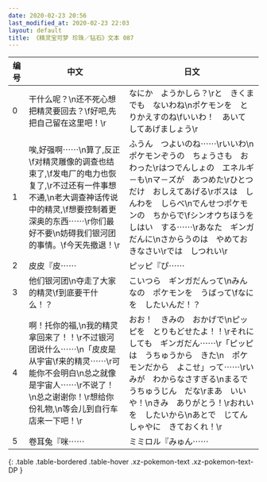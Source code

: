 ```yaml
---
date: 2020-02-23 20:56
last_modified_at: 2020-02-23 22:03
layout: default
title: 《精灵宝可梦 珍珠／钻石》文本 087
---
```

| 编号 | 中文 | 日文 |
| ---- | ---- | ---- |
| 0 | 干什么呢？\n还不死心想把精灵要回去？\f好吧,先把自己留在这里吧！\r | なにか　ようかしら？\rと　きくまでも　ないわね\nポケモンを　とりかえすのね\fいいわ！　あいて　してあげましょう\r |
| 1 | 唉,好强啊⋯⋯\n算了,反正\f对精灵雕像的调查也结束了,\f发电厂的电力也恢复了,\r不过还有一件事想不通,\n老大调查神话传说中的精灵,\f想要控制着更深奥的东西⋯⋯\r你们最好不要\n妨碍我们银河团的事情。\f今天先撤退！\r | ふうん　つよいのね⋯⋯\rいいわ\nポケモンぞうの　ちょうさも　おわった\rはつでんしょの　エネルギ－も\nマ－ズが　あつめた\rひとつだけ　おしえてあげる\rボスは　しんわを　しらべ\nでんせつポケモンの　ちからで\fシンオウちほうを　しはい　する⋯⋯\rあなた　ギンガだんに\nさからうのは　やめておきなさい\rでは　しつれい\r |
| 2 | 皮皮『皮⋯⋯ | ピッピ『ぴ⋯⋯ |
| 3 | 他们银河团\n夺走了大家的精灵\f到底要干什么！？ | こいつら　ギンガだんって\nみんなの　ポケモンを　うばって\fなにを　したいんだ！？ |
| 4 | 啊！托你的福,\n我的精灵拿回来了！！\r不过银河团说什么⋯⋯\n「皮皮是从宇宙\f来的精灵⋯⋯\r可能你不会明白\n总之就像是宇宙人⋯⋯\r不说了！\n总之谢谢你！\r想给你份礼物,\n等会儿到自行车店来一下吧！\r | おお！　きみの　おかげで\nピッピを　とりもどせたよ！！\rそれにしても　ギンガだん⋯⋯\r「ピッピは　うちゅうから　きた\n　ポケモンだから　よこせ」って⋯⋯\rいみが　わからなさすぎる\nまるで　うちゅうじん　だな\rまあ　いいや！\nきみ　ありがとう！\rおれいを　したいから\nあとで　じてんしゃやに　きておくれ！\r |
| 5 | 卷耳兔『咪⋯⋯ | ミミロル『みゅん⋯⋯ |
{: .table .table-bordered .table-hover .xz-pokemon-text .xz-pokemon-text-DP }